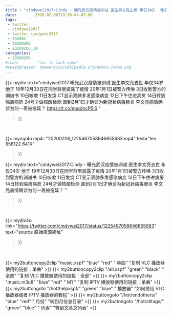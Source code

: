 ```yaml
---
title : "cindywei2017:Cindy - 曝光武汉疫情被训诫 医生李文亮去世 年仅34岁  他于 19年12月30日在同学群里披露了疫情 20年1月1日被警方传唤 3日收到警方的训诫书 10日咳嗽 11日发烧 CT显示双肺多发感染病变 12日下午住进病房 14日转到隔离病房 24号才做核酸检测 直到2月1日才确诊为新冠状病毒肺炎  李文亮病情确诊为何一再被拖延？ "
date:        2020-02-06T19:36:04-07:00
tags:
 - twitter
 - cindywei2017
 - twitter_cindywei2017
 - 202002
 - 20200206
 - 20200206_19
categories:
 - 20200206
#icon:        "fas fa-lock-open"
#resImgTeaser: teaserpics/wikipedia.org/emacs-jokes.png
---
```


{{< mydiv text="cindywei2017:曝光武汉疫情被训诫 医生李文亮去世 年仅34岁  他于 19年12月30日在同学群里披露了疫情 20年1月1日被警方传唤 3日收到警方的训诫书 10日咳嗽 11日发烧 CT显示双肺多发感染病变 12日下午住进病房 14日转到隔离病房 24号才做核酸检测 直到2月1日才确诊为新冠状病毒肺炎  李文亮病情确诊为何一再被拖延？ https://t.co/ebpdncP5lS "
>}}
<br>


{{< mymp4o mp4="20200206_1225467058646855683.mp4"
text="len 656122    641K"
>}}


{{< mydiv text="cindywei2017:Cindy - 曝光武汉疫情被训诫 医生李文亮去世 年仅34岁  他于 19年12月30日在同学群里披露了疫情 20年1月1日被警方传唤 3日收到警方的训诫书 10日咳嗽 11日发烧 CT显示双肺多发感染病变 12日下午住进病房 14日转到隔离病房 24号才做核酸检测 直到2月1日才确诊为新冠状病毒肺炎  李文亮病情确诊为何一再被拖延？ "
>}}
<br>

{{< mydiv4o link="https://twitter.com/cindywei2017/status/1225467058646855683"
text="source 原始來源網址"
>}}


<br>





{{< my2buttoncopy2clip "music.xspf"        "blue"   "red"    " 单曲"  "复制 VLC 播放器使用的链接：单曲" >}} {{< my2buttoncopy2clip "/all.xspf"         "green"  "black"  " 全部"  "复制 VLC 播放器使用的链接：全部" >}} {{< my2buttoncopy2clip "music.m3u8"        "blue"   "red"    " M1 "    "复制 IPTV 播放器使用的链接：单曲" >}} {{< my2buttongoto      "/hot/helpxspf/"    "green"  "blue"   " 播放器" "如何使用 VLC 播放器或者 IPTV 播放器的教程" >}} {{< my2buttongoto      "/hot/endothers/"   "blue"   "red"    " 月份"   "转到月份总目录" >}} {{< my2buttongoto      "/hot/alltags/"     "green"  "blue"   " 列表"   "转到文章总列表" >}} 
